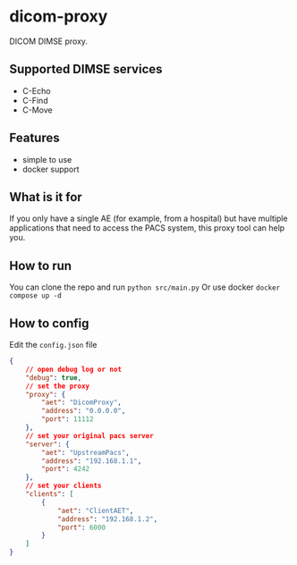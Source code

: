 # dicom-proxy

DICOM DIMSE proxy.

## Supported DIMSE services

-   C-Echo
-   C-Find
-   C-Move

## Features

-   simple to use
-   docker support

## What is it for

If you only have a single AE (for example, from a hospital) but have multiple applications that need to access the PACS system, this proxy tool can help you.

## How to run

You can clone the repo and run `python src/main.py`
Or use docker `docker compose up -d`

## How to config

Edit the `config.json` file

```json
{
    // open debug log or not
    "debug": true,
    // set the proxy
    "proxy": {
        "aet": "DicomProxy",
        "address": "0.0.0.0",
        "port": 11112
    },
    // set your original pacs server
    "server": {
        "aet": "UpstreamPacs",
        "address": "192.168.1.1",
        "port": 4242
    },
    // set your clients
    "clients": [
        {
            "aet": "ClientAET",
            "address": "192.168.1.2",
            "port": 6000
        }
    ]
}
```
